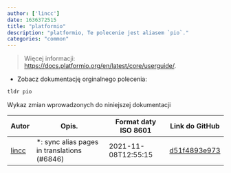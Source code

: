 ```yaml
---
author: ['lincc']
date: 1636372515
title: "platformio"
description: "platformio, Te polecenie jest aliasem `pio`."
categories: "common"
---
```

> Więcej informacji: <https://docs.platformio.org/en/latest/core/userguide/>.

- Zobacz dokumentację orginalnego polecenia:

```bash
tldr pio
```
Wykaz zmian wprowadzonych do niniejszej dokumentacji


Autor | Opis. | Format daty ISO 8601 | Link do GitHub
------|-----|-----|-----
[lincc](mailto:46962923+blueskyson@users.noreply.github.com) | *: sync alias pages in translations (#6846) | 2021-11-08T12:55:15 | [d51f4893e973](https://github.com/tldr-pages/tldr/commit/d51f4893e973508f79168db1220c0556c9f88743)

